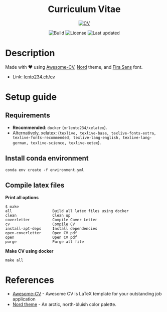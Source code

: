 <div align="center">

# **Curriculum Vitae**

[![CV](https://img.shields.io/badge/-PDF-red.svg?style=for-the-badge&logoColor=white&labelColor=black&logo=adobe)](https://media.githubusercontent.com/media/lento234/cv/main/cv.pdf)

![Build](https://img.shields.io/github/workflow/status/lento234/cv/Build?label=Build&style=flat-square&labelColor=000000)
![License](https://img.shields.io/github/license/lento234/cv?style=flat-square&color=blue&labelColor=000000)
![Last updated](https://img.shields.io/github/last-commit/lento234/cv?style=flat-square&labelColor=000000)

</div>

# Description

Made with :heart: using [Awesome-CV](https://github.com/posquit0/Awesome-CV), [Nord](https://www.nordtheme.com/) theme, and [Fira Sans](https://fonts.google.com/specimen/Fira+Sans) font.

* Link: [lento234.ch/cv](https://lento234.ch/cv)

# Setup guide

## Requirements

* **Recommended**: `docker` (`mrlento234/xelatex`).
* Alternatively, xelatex: (`texlive, texlive-base, texlive-fonts-extra, texlive-fonts-recommended, texlive-lang-english, texlive-lang-german, texlive-science, texlive-xetex`).

## Install conda environment

```
conda env create -f environment.yml
```
## Compile latex files

**Print all options**

```
$ make
all                  Build all latex files using docker
clean                Clean up
coverletter          Compile Cover Letter
cv                   Compile CV
install-apt-deps     Install dependencies
open-coverletter     Open CV pdf
open                 Open CV pdf
purge                Purge all file
```

**Make CV using docker**

```
make all
```

# References

* [Awesome-CV](https://github.com/posquit0/Awesome-CV) - Awesome CV is LaTeX template for your outstanding job application
* [Nord theme](https://www.nordtheme.com/) - An arctic, north-bluish color palette.
